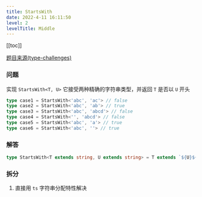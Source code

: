 ```yaml
---
title: StartsWith
date: 2022-4-11 16:11:50
level: 2
levelTitle: Middle
---
```


[[toc]]

[题目来源(type-challenges)](https://github.com/type-challenges/type-challenges/blob/master/questions/2688-medium-startswith/README.md)

### 问题
实现 `StartsWith<T, U>` 它接受两种精确的字符串类型，并返回 `T` 是否以 `U` 开头

```typescript
type case1 = StartsWith<'abc', 'ac'> // false
type case2 = StartsWith<'abc', 'ab'> // true
type case3 = StartsWith<'abc', 'abcd'> // false
type case4 = StartsWith<'', 'abcd'> // false
type case5 = StartsWith<'abc', 'a'> // true
type case6 = StartsWith<'abc', ''> // true
```

### 解答
```typescript
type StartsWith<T extends string, U extends string> = T extends `${U}${infer _R}` ? true : false
```

### 拆分
1. 直接用 `ts` 字符串分配特性解决
